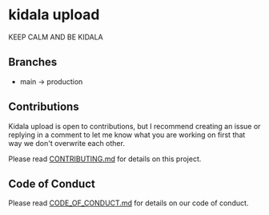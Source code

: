 # kidala upload

KEEP CALM AND BE KIDALA

## Branches

-   main -> production

## Contributions

Kidala upload is open to contributions, but I recommend creating an issue or replying in a comment to let me know what you are working on first that way we don't overwrite each other.

Please read [CONTRIBUTING.md](https://github.com/RobzLegz/kidala-upload/blob/main/CONTRIBUTING.md) for details on this project.

## Code of Conduct

Please read [CODE_OF_CONDUCT.md](https://github.com/RobzLegz/kidala-upload/blob/main/CODE_OF_CONDUCT.md) for details on our code of conduct.
